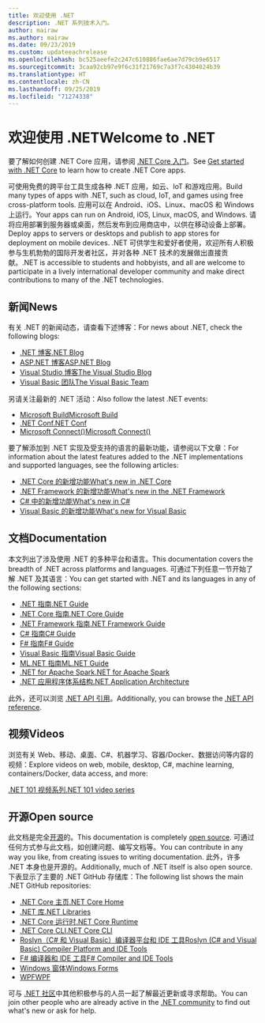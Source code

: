 ```yaml
---
title: 欢迎使用 .NET
description: .NET 系列技术入门。
author: mairaw
ms.author: mairaw
ms.date: 09/23/2019
ms.custom: updateeachrelease
ms.openlocfilehash: bc525aeefe2c247c610886fae6ae7d79cb9e6517
ms.sourcegitcommit: 3caa92cb97e9f6c31f21769c7a3f7c4304024b39
ms.translationtype: HT
ms.contentlocale: zh-CN
ms.lasthandoff: 09/25/2019
ms.locfileid: "71274338"
---
```

# <a name="welcome-to-net"></a><span data-ttu-id="c251e-103">欢迎使用 .NET</span><span class="sxs-lookup"><span data-stu-id="c251e-103">Welcome to .NET</span></span>

<span data-ttu-id="c251e-104">要了解如何创建 .NET Core 应用，请参阅 [.NET Core 入门](core/get-started.md)。</span><span class="sxs-lookup"><span data-stu-id="c251e-104">See [Get started with .NET Core](core/get-started.md) to learn how to create .NET Core apps.</span></span>

<span data-ttu-id="c251e-105">可使用免费的跨平台工具生成各种 .NET 应用，如云、IoT 和游戏应用。</span><span class="sxs-lookup"><span data-stu-id="c251e-105">Build many types of apps with .NET, such as cloud, IoT, and games using free cross-platform tools.</span></span> <span data-ttu-id="c251e-106">应用可以在 Android、iOS、Linux、macOS 和 Windows 上运行。</span><span class="sxs-lookup"><span data-stu-id="c251e-106">Your apps can run on Android, iOS, Linux, macOS, and Windows.</span></span> <span data-ttu-id="c251e-107">请将应用部署到服务器或桌面，然后发布到应用商店中，以供在移动设备上部署。</span><span class="sxs-lookup"><span data-stu-id="c251e-107">Deploy apps to servers or desktops and publish to app stores for deployment on mobile devices.</span></span> <span data-ttu-id="c251e-108">.NET 可供学生和爱好者使用，欢迎所有人积极参与生机勃勃的国际开发者社区，并对各种 .NET 技术的发展做出直接贡献。</span><span class="sxs-lookup"><span data-stu-id="c251e-108">.NET is accessible to students and hobbyists, and all are welcome to participate in a lively international developer community and make direct contributions to many of the .NET technologies.</span></span>

## <a name="news"></a><span data-ttu-id="c251e-109">新闻</span><span class="sxs-lookup"><span data-stu-id="c251e-109">News</span></span>

<span data-ttu-id="c251e-110">有关 .NET 的新闻动态，请查看下述博客：</span><span class="sxs-lookup"><span data-stu-id="c251e-110">For news about .NET, check the following blogs:</span></span>

- [<span data-ttu-id="c251e-111">.NET 博客</span><span class="sxs-lookup"><span data-stu-id="c251e-111">.NET Blog</span></span>](https://devblogs.microsoft.com/dotnet/)
- [<span data-ttu-id="c251e-112">ASP.NET 博客</span><span class="sxs-lookup"><span data-stu-id="c251e-112">ASP.NET Blog</span></span>](https://devblogs.microsoft.com/aspnet/)
- [<span data-ttu-id="c251e-113">Visual Studio 博客</span><span class="sxs-lookup"><span data-stu-id="c251e-113">The Visual Studio Blog</span></span>](https://devblogs.microsoft.com/visualstudio/)
- [<span data-ttu-id="c251e-114">Visual Basic 团队</span><span class="sxs-lookup"><span data-stu-id="c251e-114">The Visual Basic Team</span></span>](https://devblogs.microsoft.com/vbteam/)

<span data-ttu-id="c251e-115">另请关注最新的 .NET 活动：</span><span class="sxs-lookup"><span data-stu-id="c251e-115">Also follow the latest .NET events:</span></span>

- [<span data-ttu-id="c251e-116">Microsoft Build</span><span class="sxs-lookup"><span data-stu-id="c251e-116">Microsoft Build</span></span>](https://www.microsoft.com/build)
- [<span data-ttu-id="c251e-117">.NET Conf</span><span class="sxs-lookup"><span data-stu-id="c251e-117">.NET Conf</span></span>](https://www.dotnetconf.net/)
- [<span data-ttu-id="c251e-118">Microsoft Connect()</span><span class="sxs-lookup"><span data-stu-id="c251e-118">Microsoft Connect()</span></span>](https://www.microsoft.com/connectevent)

<span data-ttu-id="c251e-119">要了解添加到 .NET 实现及受支持的语言的最新功能，请参阅以下文章：</span><span class="sxs-lookup"><span data-stu-id="c251e-119">For information about the latest features added to the .NET implementations and supported languages, see the following articles:</span></span>

- [<span data-ttu-id="c251e-120">.NET Core 的新增功能</span><span class="sxs-lookup"><span data-stu-id="c251e-120">What's new in .NET Core</span></span>](core/whats-new/index.md)
- [<span data-ttu-id="c251e-121">.NET Framework 的新增功能</span><span class="sxs-lookup"><span data-stu-id="c251e-121">What's new in the .NET Framework</span></span>](framework/whats-new/index.md)
- [<span data-ttu-id="c251e-122">C# 中的新增功能</span><span class="sxs-lookup"><span data-stu-id="c251e-122">What's new in C#</span></span>](csharp/whats-new/index.md)
- [<span data-ttu-id="c251e-123">Visual Basic 的新增功能</span><span class="sxs-lookup"><span data-stu-id="c251e-123">What's new for Visual Basic</span></span>](visual-basic/getting-started/whats-new.md)

## <a name="documentation"></a><span data-ttu-id="c251e-124">文档</span><span class="sxs-lookup"><span data-stu-id="c251e-124">Documentation</span></span>

<span data-ttu-id="c251e-125">本文列出了涉及使用 .NET 的多种平台和语言。</span><span class="sxs-lookup"><span data-stu-id="c251e-125">This documentation covers the breadth of .NET across platforms and languages.</span></span> <span data-ttu-id="c251e-126">可通过下列任意一节开始了解 .NET 及其语言：</span><span class="sxs-lookup"><span data-stu-id="c251e-126">You can get started with .NET and its languages in any of the following sections:</span></span>

- [<span data-ttu-id="c251e-127">.NET 指南</span><span class="sxs-lookup"><span data-stu-id="c251e-127">.NET Guide</span></span>](standard/index.md)
- [<span data-ttu-id="c251e-128">.NET Core 指南</span><span class="sxs-lookup"><span data-stu-id="c251e-128">.NET Core Guide</span></span>](core/index.md)
- [<span data-ttu-id="c251e-129">.NET Framework 指南</span><span class="sxs-lookup"><span data-stu-id="c251e-129">.NET Framework Guide</span></span>](framework/index.md)
- [<span data-ttu-id="c251e-130">C# 指南</span><span class="sxs-lookup"><span data-stu-id="c251e-130">C# Guide</span></span>](csharp/index.md)
- [<span data-ttu-id="c251e-131">F# 指南</span><span class="sxs-lookup"><span data-stu-id="c251e-131">F# Guide</span></span>](fsharp/index.md)
- [<span data-ttu-id="c251e-132">Visual Basic 指南</span><span class="sxs-lookup"><span data-stu-id="c251e-132">Visual Basic Guide</span></span>](visual-basic/index.md)
- [<span data-ttu-id="c251e-133">ML.NET 指南</span><span class="sxs-lookup"><span data-stu-id="c251e-133">ML.NET Guide</span></span>](machine-learning/index.yml)
- [<span data-ttu-id="c251e-134">.NET for Apache Spark</span><span class="sxs-lookup"><span data-stu-id="c251e-134">.NET for Apache Spark</span></span>](spark/index.yml)
- [<span data-ttu-id="c251e-135">.NET 应用程序体系结构</span><span class="sxs-lookup"><span data-stu-id="c251e-135">.NET Application Architecture</span></span>](architecture/index.yml)

<span data-ttu-id="c251e-136">此外，还可以浏览 [.NET API 引用](/dotnet/api)。</span><span class="sxs-lookup"><span data-stu-id="c251e-136">Additionally, you can browse the [.NET API reference](/dotnet/api).</span></span>

## <a name="videos"></a><span data-ttu-id="c251e-137">视频</span><span class="sxs-lookup"><span data-stu-id="c251e-137">Videos</span></span>

<span data-ttu-id="c251e-138">浏览有关 Web、移动、桌面、C#、机器学习、容器/Docker、数据访问等内容的视频：</span><span class="sxs-lookup"><span data-stu-id="c251e-138">Explore videos on web, mobile, desktop, C#, machine learning, containers/Docker, data access, and more:</span></span>

[<span data-ttu-id="c251e-139">.NET 101 视频系列</span><span class="sxs-lookup"><span data-stu-id="c251e-139">.NET 101 video series</span></span>](https://dotnet.microsoft.com/learn/videos)

## <a name="open-source"></a><span data-ttu-id="c251e-140">开源</span><span class="sxs-lookup"><span data-stu-id="c251e-140">Open source</span></span>

<span data-ttu-id="c251e-141">此文档是完全[开源](https://github.com/dotnet/docs)的。</span><span class="sxs-lookup"><span data-stu-id="c251e-141">This documentation is completely [open source](https://github.com/dotnet/docs).</span></span> <span data-ttu-id="c251e-142">可通过任何方式参与此文档，如创建问题、编写文档等。</span><span class="sxs-lookup"><span data-stu-id="c251e-142">You can contribute in any way you like, from creating issues to writing documentation.</span></span> <span data-ttu-id="c251e-143">此外，许多 .NET 本身也是开源的。</span><span class="sxs-lookup"><span data-stu-id="c251e-143">Additionally, much of .NET itself is also open source.</span></span> <span data-ttu-id="c251e-144">下表显示了主要的 .NET GitHub 存储库：</span><span class="sxs-lookup"><span data-stu-id="c251e-144">The following list shows the main .NET GitHub repositories:</span></span>

- [<span data-ttu-id="c251e-145">.NET Core 主页</span><span class="sxs-lookup"><span data-stu-id="c251e-145">.NET Core Home</span></span>](https://github.com/dotnet/core)
- [<span data-ttu-id="c251e-146">.NET 库</span><span class="sxs-lookup"><span data-stu-id="c251e-146">.NET Libraries</span></span>](https://github.com/dotnet/corefx)
- [<span data-ttu-id="c251e-147">.NET Core 运行时</span><span class="sxs-lookup"><span data-stu-id="c251e-147">.NET Core Runtime</span></span>](https://github.com/dotnet/coreclr)
- [<span data-ttu-id="c251e-148">.NET Core CLI</span><span class="sxs-lookup"><span data-stu-id="c251e-148">.NET Core CLI</span></span>](https://github.com/dotnet/cli)
- [<span data-ttu-id="c251e-149">Roslyn（C# 和 Visual Basic）编译器平台和 IDE 工具</span><span class="sxs-lookup"><span data-stu-id="c251e-149">Roslyn (C# and Visual Basic) Compiler Platform and IDE Tools</span></span>](https://github.com/dotnet/roslyn)
- [<span data-ttu-id="c251e-150">F# 编译器和 IDE 工具</span><span class="sxs-lookup"><span data-stu-id="c251e-150">F# Compiler and IDE Tools</span></span>](https://github.com/microsoft/visualfsharp)
- [<span data-ttu-id="c251e-151">Windows 窗体</span><span class="sxs-lookup"><span data-stu-id="c251e-151">Windows Forms</span></span>](https://github.com/dotnet/winforms)
- [<span data-ttu-id="c251e-152">WPF</span><span class="sxs-lookup"><span data-stu-id="c251e-152">WPF</span></span>](https://github.com/dotnet/wpf)

<span data-ttu-id="c251e-153">可与 [.NET 社区](https://dotnet.microsoft.com/platform/community)中其他积极参与的人员一起了解最近更新或寻求帮助。</span><span class="sxs-lookup"><span data-stu-id="c251e-153">You can join other people who are already active in the [.NET community](https://dotnet.microsoft.com/platform/community) to find out what's new or ask for help.</span></span>
